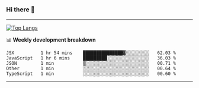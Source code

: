 ### Hi there 👋

-------
[![Top Langs](https://github-readme-stats.vercel.app/api/top-langs/?username=ashish-r)](https://github.com/anuraghazra/github-readme-stats)

📊 **Weekly development breakdown**
<!--START_SECTION:waka-->
```text
JSX          1 hr 54 mins    ███████████████▓░░░░░░░░░   62.03 % 
JavaScript   1 hr 6 mins     █████████░░░░░░░░░░░░░░░░   36.03 % 
JSON         1 min           ▒░░░░░░░░░░░░░░░░░░░░░░░░   00.71 % 
Other        1 min           ░░░░░░░░░░░░░░░░░░░░░░░░░   00.64 % 
TypeScript   1 min           ░░░░░░░░░░░░░░░░░░░░░░░░░   00.60 % 
```
<!--END_SECTION:waka-->
-------

<!--
**ashish-r/ashish-r** is a ✨ _special_ ✨ repository because its `README.md` (this file) appears on your GitHub profile.

Here are some ideas to get you started:

- 🔭 I’m currently working on ...
- 🌱 I’m currently learning ...
- 👯 I’m looking to collaborate on ...
- 🤔 I’m looking for help with ...
- 💬 Ask me about ...
- 📫 How to reach me: ...
- 😄 Pronouns: ...
- ⚡ Fun fact: ...
-->

